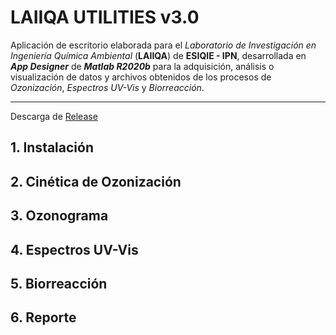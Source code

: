 # LAIIQA UTILITIES v3.0

Aplicación de escritorio elaborada para el _Laboratorio de Investigación en Ingeniería Química Ambiental_ (**LAIIQA**) de **ESIQIE - IPN**, desarrollada en **_App Designer_** de **_Matlab R2020b_** para la adquisición, análisis o visualización de datos y archivos obtenidos de los procesos de _Ozonización_, _Espectros UV-Vis_ y _Biorreacción_.

----------------
Descarga de [Release](https://github.com/TheBiotechScientist/LAIIQAUtilities/releases)

## 1. Instalación
## 2. Cinética de Ozonización
## 3. Ozonograma
## 4. Espectros UV-Vis
## 5. Biorreacción
## 6. Reporte
